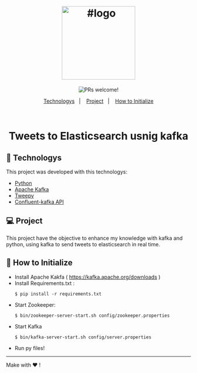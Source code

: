 

<h1 align="center">
    <img  title="#logo" src="https://external-content.duckduckgo.com/iu/?u=https%3A%2F%2Ftse4.mm.bing.net%2Fth%3Fid%3DOIP.KftF4X3z3L2yOASB_VvQnQHaEK%26pid%3DApi&f=1g" width="200px" />
</h1>



<p align="center">
 <img src="https://img.shields.io/static/v1?label=PRs&message=welcome&color=7159c1&labelColor=000000" alt="PRs welcome!" />


</p>

<p align="center">
  <a href="#rocket-tecnologias">Technologys</a>&nbsp;&nbsp;&nbsp;|&nbsp;&nbsp;&nbsp;
  <a href="#-projeto">Project</a>&nbsp;&nbsp;&nbsp;|&nbsp;&nbsp;&nbsp;
    <a href="#-como-inicializar">How to Initialize</a>
 
</p>

<br>


  <h1 align="center"> Tweets to Elasticsearch usnig kafka


## :rocket: Technologys

This project was developed with this technologys:

- [Python](https://docs.python.org/3/)
- [Apache Kafka](https://kafka.apache.org/)
- [Tweepy](https://www.tweepy.org/)
- [Confluent-kafka API](https://docs.confluent.io/platform/current/clients/confluent-kafka-python/html/index.html)

## 💻 Project
  This project have the objective to enhance my knowledge with kafka and python, using kafka to send tweets to elasticsearch in real time.




## 🤔 How to Initialize 

- Install Apache Kakfa ( https://kafka.apache.org/downloads )
- Install Requirements.txt :
  ```
  $ pip install -r requirements.txt
  ```
- Start Zookeeper:
  ```
  $ bin/zookeeper-server-start.sh config/zookeeper.properties
  ```
- Start Kafka
  ```
  $ bin/kafka-server-start.sh config/server.properties
  ```
- Run py files! 




---

Make with ♥ !

